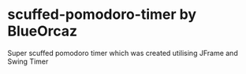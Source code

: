 # scuffed-pomodoro-timer by BlueOrcaz
Super scuffed pomodoro timer which was created utilising JFrame and Swing Timer
